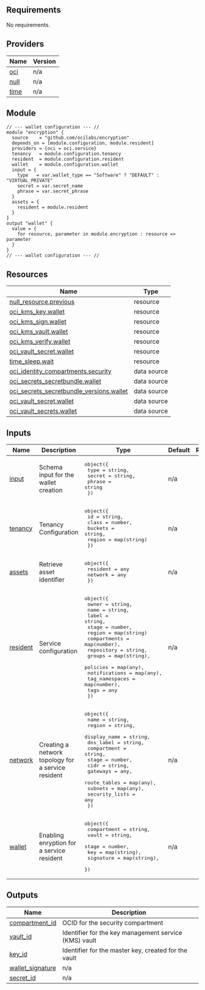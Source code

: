 ## Requirements

No requirements.

## Providers

| Name | Version |
|------|---------|
| <a name="provider_oci"></a> [oci](#provider\_oci) | n/a |
| <a name="provider_null"></a> [null](#provider\_null) | n/a |
| <a name="provider_time"></a> [time](#provider\_time) | n/a |

## Module
```
// --- wallet configuration --- //
module "encryption" {
  source    = "github.com/ocilabs/encryption"
  depends_on = [module.configuration, module.resident]
  providers = {oci = oci.service}
  tenancy   = module.configuration.tenancy
  resident  = module.configuration.resident
  wallet    = module.configuration.wallet
  input = {
    type   = var.wallet_type == "Software" ? "DEFAULT" : "VIRTUAL_PRIVATE"
    secret = var.secret_name
    phrase = var.secret_phrase
  }
  assets = {
    resident = module.resident
  }
}
output "wallet" {
  value = {
    for resource, parameter in module.encryption : resource => parameter
  }
}
// --- wallet configuration --- //
```
## Resources

| Name | Type |
|------|------|
| [null_resource.previous](https://registry.terraform.io/providers/hashicorp/null/latest/docs/resources/resource) | resource |
| [oci_kms_key.wallet](https://registry.terraform.io/providers/hashicorp/oci/latest/docs/resources/kms_key) | resource |
| [oci_kms_sign.wallet](https://registry.terraform.io/providers/hashicorp/oci/latest/docs/resources/kms_sign) | resource |
| [oci_kms_vault.wallet](https://registry.terraform.io/providers/hashicorp/oci/latest/docs/resources/kms_vault) | resource |
| [oci_kms_verify.wallet](https://registry.terraform.io/providers/hashicorp/oci/latest/docs/resources/kms_verify) | resource |
| [oci_vault_secret.wallet](https://registry.terraform.io/providers/hashicorp/oci/latest/docs/resources/vault_secret) | resource |
| [time_sleep.wait](https://registry.terraform.io/providers/hashicorp/time/latest/docs/resources/sleep) | resource |
| [oci_identity_compartments.security](https://registry.terraform.io/providers/hashicorp/oci/latest/docs/data-sources/identity_compartments) | data source |
| [oci_secrets_secretbundle.wallet](https://registry.terraform.io/providers/hashicorp/oci/latest/docs/data-sources/secrets_secretbundle) | data source |
| [oci_secrets_secretbundle_versions.wallet](https://registry.terraform.io/providers/hashicorp/oci/latest/docs/data-sources/secrets_secretbundle_versions) | data source |
| [oci_vault_secret.wallet](https://registry.terraform.io/providers/hashicorp/oci/latest/docs/data-sources/vault_secret) | data source |
| [oci_vault_secrets.wallet](https://registry.terraform.io/providers/hashicorp/oci/latest/docs/data-sources/vault_secrets) | data source |

## Inputs

| Name | Description | Type | Default | Required |
|------|-------------|------|---------|:--------:|
| <a name="input_input"></a> [input](#input\_input) | Schema input for the wallet creation | <pre>object({<br>      type   = string,<br>      secret = string,<br>      phrase = string<br>    })</pre> | n/a | yes |
| <a name="input_tenancy"></a> [tenancy](#input\_tenancy) | Tenancy Configuration | <pre>object({<br>    id      = string,<br>    class   = number,<br>    buckets = string,<br>    region  = map(string)<br>  })</pre> | n/a | yes |
| <a name="input_assets"></a> [assets](#input\_assets) | Retrieve asset identifier | <pre>object({<br>    resident = any<br>    network  = any<br>  })</pre> | n/a | yes |
| <a name="input_resident"></a> [resident](#input\_resident) | Service configuration | <pre>object({<br>    owner          = string,<br>    name           = string,<br>    label          = string,<br>    stage          = number,<br>    region         = map(string)<br>    compartments   = map(number),<br>    repository     = string,<br>    groups         = map(string),<br>    policies       = map(any),<br>    notifications  = map(any),<br>    tag_namespaces = map(number),<br>    tags           = any<br>  })</pre> | n/a | yes |
| <a name="input_network"></a> [network](#input\_network) | Creating a network topology for a service resident | <pre>object({<br>    name         = string,<br>    region       = string,<br>    display_name = string,<br>    dns_label    = string,<br>    compartment  = string,<br>    stage        = number,<br>    cidr         = string,<br>    gateways     = any,<br>    route_tables = map(any),<br>    subnets      = map(any),<br>    security_lists = any<br>  })</pre> | n/a | yes |
| <a name="input_wallet"></a> [wallet](#input\_wallet) | Enabling enryption for a service resident | <pre>object({<br>    compartment = string,<br>    vault       = string,<br>    stage       = number,<br>    key         = map(string),<br>    signature   = map(string),<br>  })</pre> | n/a | yes |

## Outputs

| Name | Description |
|------|-------------|
| <a name="output_compartment_id"></a> [compartment\_id](#output\_compartment\_id) | OCID for the security compartment |
| <a name="output_vault_id"></a> [vault\_id](#output\_vault\_id) | Identifier for the key management service (KMS) vault |
| <a name="output_key_id"></a> [key\_id](#output\_key\_id) | Identifier for the master key, created for the vault |
| <a name="output_wallet_signature"></a> [wallet\_signature](#output\_wallet\_signature) | n/a |
| <a name="output_secret_id"></a> [secret\_id](#output\_secret\_id) | n/a |
